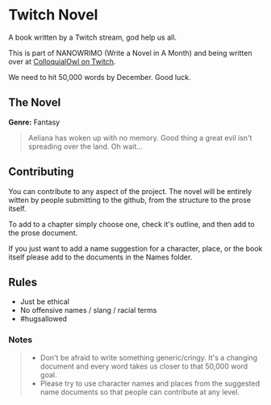 # Twitch Novel

A book written by a Twitch stream, god help us all.

This is part of NANOWRIMO (Write a Novel in A Month) and being written over at [ColloquialOwl on Twitch](https://twitch.tv/colloquialowl).

We need to hit 50,000 words by December. Good luck.

## __The Novel__

__Genre:__ Fantasy

>Aeliana has woken up with no memory. Good thing a great evil isn't spreading over the land. Oh wait...

## __Contributing__
You can contribute to any aspect of the project. The novel will be entirely witten by people submitting to the github, from the structure to the prose itself.

To add to a chapter simply choose one, check it's outline, and then add to the prose document.

If you just want to add a name suggestion for a character, place, or the book itself please add to the documents in the Names folder.

## __Rules__
* Just be ethical
* No offensive names / slang / racial terms
* #hugsallowed

### Notes
> * Don't be afraid to write something generic/cringy. It's a changing document and every word takes us closer to that 50,000 word goal.
> * Please try to use character names and places from the suggested name documents so that people can contribute at any level.

